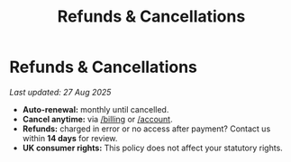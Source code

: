 ﻿---
title: Refunds & Cancellations
layout: base.njk
permalink: /legal/refunds/index.html
---

# Refunds & Cancellations

_Last updated: 27 Aug 2025_

- **Auto-renewal:** monthly until cancelled.  
- **Cancel anytime:** via [/billing](/billing) or [/account](/account).  
- **Refunds:** charged in error or no access after payment? Contact us within **14 days** for review.  
- **UK consumer rights:** This policy does not affect your statutory rights.

